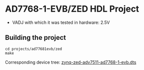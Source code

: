<!-- no_build_example, no_no_os -->

# AD7768-1-EVB/ZED HDL Project

- VADJ with which it was tested in hardware: 2.5V

## Building the project

```
cd projects/ad77681evb/zed
make
```

Corresponding device tree: [zynq-zed-adv7511-ad7768-1-evb.dts](https://github.com/analogdevicesinc/linux/blob/main/arch/arm/boot/dts/xilinx/zynq-zed-adv7511-ad7768-1-evb.dts)
